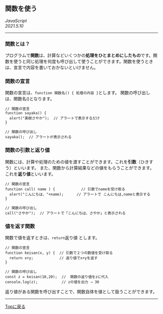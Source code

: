 ## 関数を使う

*JavaScript*  
*2021.5.10* 

---

### 関数とは？
プログラムで**関数**は、計算などいくつかの**処理をひとまとめにしたもの**です。関数を使うと同じ処理を何度も呼び出して使うことができます。関数を使うときは、宣言で内容を書いておかないといけません。

### 関数の宣言

関数の宣言は、`function 関数名() { 処理の内容 }`とします。
関数の呼び出しは、関数名()となります。
```
// 関数の宣言
function sayaka() {
  alert("美樹さやか");  // アラートで表示するだけ
}

// 関数の呼び出し
sayaka();  // アラートが表示される
```
### 関数の引数と返り値
関数には、計算や処理のための値を渡すことができます。これを**引数**（ひきすう）といいます。
また、関数から計算結果などの値をもらうことができます。これを**返り値**といいます。
```
// 関数の宣言
function call( name ) {            // 引数でnameを受け取る
  alert("こんにちは、"+name);      // アラートで こんにちは,nameと表示する
}

// 関数の呼び出し
call("さやか");  // アラートで「こんにちは、さやか」と表示される
```

### 値を返す関数
関数で値を返すときは、`return`返り値 とします。
```
// 関数の宣言
function keisan(x, y) {  // 引数で２つの数値を受け取る
  return x+y;            // 返り値でx+yを返す
}

// 関数の呼び出し
const z = keisan(10,20);  //  関数の返り値をzに代入
console.log(z);           // zの値を出力 ⇒ 30
```
返り値がある関数を呼び出すことで、関数自体を値として扱うことができます。

---
[Topに戻る](../index.html) 

